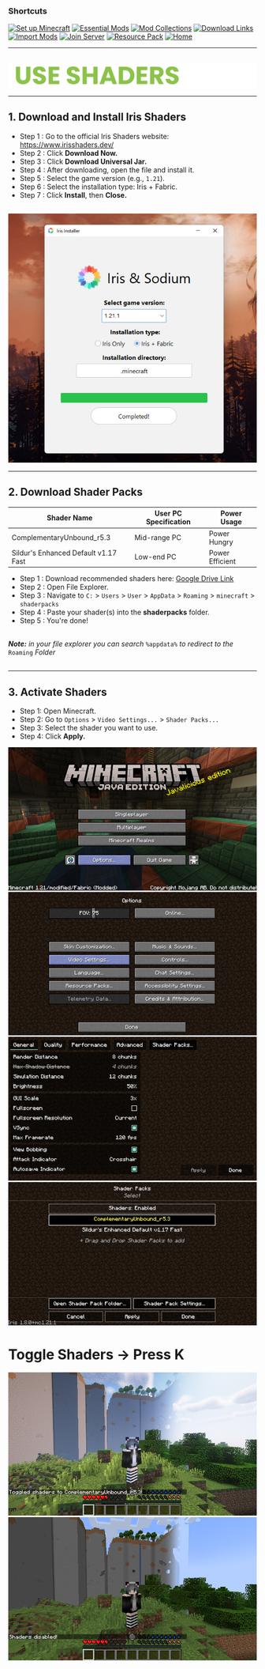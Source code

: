 ### Shortcuts

[![Set up Minecraft](https://img.shields.io/badge/Set%20up%20Minecraft-darkgreen?style=for-the-badge&logoColor=gray)](install-minecraft.md)
[![Essential Mods](https://img.shields.io/badge/Essential%20Mods-darkgreen?style=for-the-badge&logoColor=gray)](https://drive.google.com/drive/u/0/folders/1expguYgTjUxkGpnMVZYCzMNWrF-VKAHP)
[![Mod Collections](https://img.shields.io/badge/Mod%20Collections-darkgreen?style=for-the-badge&logoColor=gray)](https://drive.google.com/drive/u/0/folders/1zVUG5khpVl5C_pMYmL3IO9xMy03WYyUB)
[![Download Links](https://img.shields.io/badge/Download%20Links-darkgreen?style=for-the-badge&logoColor=gray)](https://drive.google.com/drive/u/0/folders/12r5TuwIdvtbbt_RJacWdFZ7pzLhuUHIU)
[![Import Mods](https://img.shields.io/badge/Import%20Mods-darkgreen?style=for-the-badge&logoColor=gray)](import-mods.md)
[![Join Server](https://img.shields.io/badge/Join%20Server-darkgreen?style=for-the-badge&logoColor=gray)](join-to-server.md)
[![Resource Pack](https://img.shields.io/badge/Resource%20Packs-darkgreen?style=for-the-badge&logoColor=gray)](resourcepack.md)
[![Home](https://img.shields.io/badge/Home-darkgreen?style=for-the-badge&logoColor=gray)](../../README.md)

---

##

<div align="center"> <img src="../../assets/texts/use shaders.png"> </div>

---

## 1. Download and Install Iris Shaders

- Step 1 : Go to the official Iris Shaders website: https://www.irisshaders.dev/
- Step 2 : Click **Download Now.**
- Step 3 : Click **Download Universal Jar.**
- Step 4 : After downloading, open the file and install it.
- Step 5 : Select the game version (e.g., `1.21`).
- Step 6 : Select the installation type: Iris + Fabric.
- Step 7 : Click **Install**, then **Close.**

##

<div align="center"> <img src="../../assets/images/use-shaders/Screenshot (665).jpg"> </div>

---

## 2. Download Shader Packs

| Shader Name                                | User PC Specification | Power Usage      |
|--------------------------------------------|------------------------|------------------|
| ComplementaryUnbound_r5.3                  | Mid-range PC           | Power Hungry     |
| Sildur's Enhanced Default v1.17 Fast       | Low-end PC             | Power Efficient  |

- Step 1 : Download recommended shaders here: [Google Drive Link](https://drive.google.com/drive/u/0/folders/1zhcKd8_JRFz0OPrVxE_usgp4cKsTGP38)
- Step 2 : Open File Explorer.
- Step 3 : Navigate to `C:` > `Users` > `User` > `AppData` > `Roaming` > `minecraft` > `shaderpacks`
- Step 4 : Paste your shader(s) into the **shaderpacks** folder.
- Step 5 : You're done!
##

***Note:** in your file explorer you can search* `%appdata%` *to redirect to the* `Roaming` *Folder*

##

---

## 3. Activate Shaders

- Step 1: Open Minecraft.
- Step 2: Go to `Options` > `Video Settings...` > `Shader Packs...`
- Step 3: Select the shader you want to use.
- Step 4: Click **Apply.**

<div align="center"> <img src="../../assets/images/use-shaders/Screenshot (668).jpg"> </div>  
<div align="center"> <img src="../../assets/images/use-shaders/Screenshot (669).jpg"> </div>  
<div align="center"> <img src="../../assets/images/use-shaders/Screenshot (670).jpg"> </div>  
<div align="center"> <img src="../../assets/images/use-shaders/Screenshot (672).jpg"> </div>  

##

# Toggle Shaders -> Press **K**

<div align="center"> <img src="../../assets/images/use-shaders/Screenshot (674).jpg"> </div>  
<div align="center"> <img src="../../assets/images/use-shaders/Screenshot (675).jpg"> </div>  


